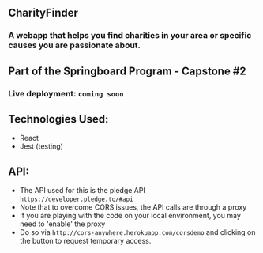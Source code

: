 ## CharityFinder

### A webapp that helps you find charities in your area or specific causes you are passionate about.

## Part of the Springboard Program - Capstone #2
### Live deployment: `coming soon`

## Technologies Used:
  * React
  * Jest (testing)


## API:
  * The API used for this is the pledge API `https://developer.pledge.to/#api`
  * Note that to overcome CORS issues, the API calls are through a proxy 
  * If you are playing with the code on your local environment, you may need to 'enable' the proxy
  * Do so via `http://cors-anywhere.herokuapp.com/corsdemo` and clicking on the button to request temporary access.
  